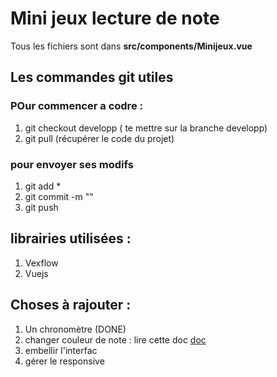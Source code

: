 # Mini jeux lecture de note

Tous les fichiers sont dans **src/components/Minijeux.vue**

## Les commandes git utiles

### POur commencer a codre :

1. git checkout developp ( te mettre sur la branche developp)
2. git pull (récupérer le code du projet)

### pour envoyer ses modifs

1. git add \*
2. git commit -m "<ton message>"
3. git push

## librairies utilisées :

1. Vexflow
2. Vuejs

## Choses à rajouter :

1. Un chronomètre (DONE)
2. changer couleur de note : lire cette doc [doc](https://github.com/0xfe/vexflow/wiki/Coloring-&-Styling-Notes)
3. embellir l'interfac
4. gérer le responsive
